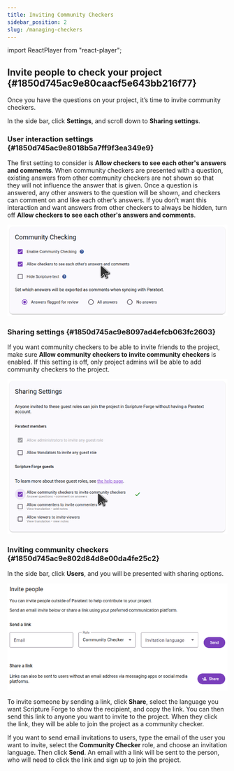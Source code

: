 ```yaml
---
title: Inviting Community Checkers
sidebar_position: 2
slug: /managing-checkers
---
```


import ReactPlayer from "react-player";

## Invite people to check your project {#1850d745ac9e80caacf5e643bb216f77}


<div class="player-wrapper"><ReactPlayer controls url="https://youtu.be/aBPHCF56hxA" /></div>


Once you have the questions on your project, it’s time to invite community checkers.


In the side bar, click **Settings**, and scroll down to **Sharing settings**.


### User interaction settings {#1850d745ac9e8018b5a7ff9f3ea349e9}


The first setting to consider is **Allow checkers to see each other's answers and comments**. When community checkers are presented with a question, existing answers from other community checkers are not shown so that they will not influence the answer that is given. Once a question is answered, any other answers to the question will be shown, and checkers can comment on and like each other’s answers. If you don’t want this interaction and want answers from other checkers to always be hidden, turn off **Allow checkers to see each other's answers and comments**.

![](./checking_enable_see_others_responses.png)

### Sharing settings {#1850d745ac9e8097ad4efcb063fc2603}

If you want community checkers to be able to invite friends to the project, make sure **Allow community checkers to invite community checkers** is enabled. If this setting is off, only project admins will be able to add community checkers to the project.

![](./settings_sharing.png)


### Inviting community checkers {#1850d745ac9e802d84d8e00da4fe25c2}


In the side bar, click **Users**, and you will be presented with sharing options.


![](./invite_users.png)


To invite someone by sending a link, click **Share**, select the language you want Scripture Forge to show the recipient, and copy the link. You can then send this link to anyone you want to invite to the project. When they click the link, they will be able to join the project as a community checker.


If you want to send email invitations to users, type the email of the user you want to invite, select the **Community Checker** role, and choose an invitation language. Then click **Send**. An email with a link will be sent to the person, who will need to click the link and sign up to join the project.

